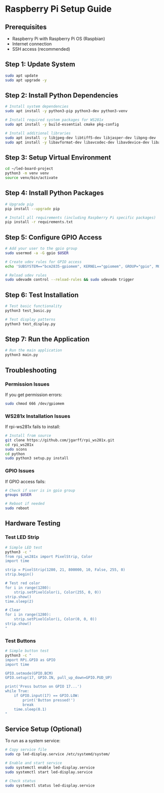 # Raspberry Pi Setup Guide

## Prerequisites

- Raspberry Pi with Raspberry Pi OS (Raspbian)
- Internet connection
- SSH access (recommended)

## Step 1: Update System

```bash
sudo apt update
sudo apt upgrade -y
```

## Step 2: Install Python Dependencies

```bash
# Install system dependencies
sudo apt install -y python3-pip python3-dev python3-venv

# Install required system packages for WS281x
sudo apt install -y build-essential cmake pkg-config

# Install additional libraries
sudo apt install -y libjpeg-dev libtiff5-dev libjasper-dev libpng-dev
sudo apt install -y libavformat-dev libavcodec-dev libavdevice-dev libavutil-dev libswscale-dev libavresample-dev libavfilter-dev
```

## Step 3: Setup Virtual Environment

```bash
cd ~/led-board-project
python3 -m venv venv
source venv/bin/activate
```

## Step 4: Install Python Packages

```bash
# Upgrade pip
pip install --upgrade pip

# Install all requirements (including Raspberry Pi specific packages)
pip install -r requirements.txt
```

## Step 5: Configure GPIO Access

```bash
# Add your user to the gpio group
sudo usermod -a -G gpio $USER

# Create udev rules for GPIO access
echo 'SUBSYSTEM=="bcm2835-gpiomem", KERNEL=="gpiomem", GROUP="gpio", MODE="0660"' | sudo tee /etc/udev/rules.d/99-gpio.rules

# Reload udev rules
sudo udevadm control --reload-rules && sudo udevadm trigger
```

## Step 6: Test Installation

```bash
# Test basic functionality
python3 test_basic.py

# Test display patterns
python3 test_display.py
```

## Step 7: Run the Application

```bash
# Run the main application
python3 main.py
```

## Troubleshooting

### Permission Issues
If you get permission errors:
```bash
sudo chmod 666 /dev/gpiomem
```

### WS281x Installation Issues
If rpi-ws281x fails to install:
```bash
# Install from source
git clone https://github.com/jgarff/rpi_ws281x.git
cd rpi_ws281x
sudo scons
cd python
sudo python3 setup.py install
```

### GPIO Issues
If GPIO access fails:
```bash
# Check if user is in gpio group
groups $USER

# Reboot if needed
sudo reboot
```

## Hardware Testing

### Test LED Strip
```bash
# Simple LED test
python3 -c "
from rpi_ws281x import PixelStrip, Color
import time

strip = PixelStrip(1280, 21, 800000, 10, False, 255, 0)
strip.begin()

# Test red color
for i in range(1280):
    strip.setPixelColor(i, Color(255, 0, 0))
strip.show()
time.sleep(2)

# Clear
for i in range(1280):
    strip.setPixelColor(i, Color(0, 0, 0))
strip.show()
"
```

### Test Buttons
```bash
# Simple button test
python3 -c "
import RPi.GPIO as GPIO
import time

GPIO.setmode(GPIO.BCM)
GPIO.setup(17, GPIO.IN, pull_up_down=GPIO.PUD_UP)

print('Press button on GPIO 17...')
while True:
    if GPIO.input(17) == GPIO.LOW:
        print('Button pressed!')
        break
    time.sleep(0.1)
"
```

## Service Setup (Optional)

To run as a system service:

```bash
# Copy service file
sudo cp led-display.service /etc/systemd/system/

# Enable and start service
sudo systemctl enable led-display.service
sudo systemctl start led-display.service

# Check status
sudo systemctl status led-display.service
``` 